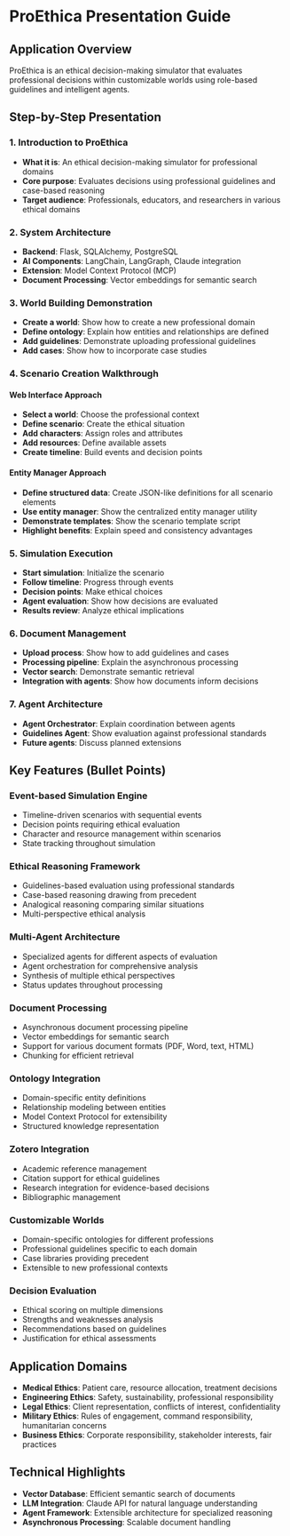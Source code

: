 # ProEthica Presentation Guide

## Application Overview

ProEthica is an ethical decision-making simulator that evaluates professional decisions within customizable worlds using role-based guidelines and intelligent agents.

## Step-by-Step Presentation

### 1. Introduction to ProEthica

* **What it is**: An ethical decision-making simulator for professional domains
* **Core purpose**: Evaluates decisions using professional guidelines and case-based reasoning
* **Target audience**: Professionals, educators, and researchers in various ethical domains

### 2. System Architecture

* **Backend**: Flask, SQLAlchemy, PostgreSQL
* **AI Components**: LangChain, LangGraph, Claude integration
* **Extension**: Model Context Protocol (MCP)
* **Document Processing**: Vector embeddings for semantic search

### 3. World Building Demonstration

* **Create a world**: Show how to create a new professional domain
* **Define ontology**: Explain how entities and relationships are defined
* **Add guidelines**: Demonstrate uploading professional guidelines
* **Add cases**: Show how to incorporate case studies

### 4. Scenario Creation Walkthrough

#### Web Interface Approach
* **Select a world**: Choose the professional context
* **Define scenario**: Create the ethical situation
* **Add characters**: Assign roles and attributes
* **Add resources**: Define available assets
* **Create timeline**: Build events and decision points

#### Entity Manager Approach
* **Define structured data**: Create JSON-like definitions for all scenario elements
* **Use entity manager**: Show the centralized entity manager utility
* **Demonstrate templates**: Show the scenario template script
* **Highlight benefits**: Explain speed and consistency advantages

### 5. Simulation Execution

* **Start simulation**: Initialize the scenario
* **Follow timeline**: Progress through events
* **Decision points**: Make ethical choices
* **Agent evaluation**: Show how decisions are evaluated
* **Results review**: Analyze ethical implications

### 6. Document Management

* **Upload process**: Show how to add guidelines and cases
* **Processing pipeline**: Explain the asynchronous processing
* **Vector search**: Demonstrate semantic retrieval
* **Integration with agents**: Show how documents inform decisions

### 7. Agent Architecture

* **Agent Orchestrator**: Explain coordination between agents
* **Guidelines Agent**: Show evaluation against professional standards
* **Future agents**: Discuss planned extensions

## Key Features (Bullet Points)

### Event-based Simulation Engine
* Timeline-driven scenarios with sequential events
* Decision points requiring ethical evaluation
* Character and resource management within scenarios
* State tracking throughout simulation

### Ethical Reasoning Framework
* Guidelines-based evaluation using professional standards
* Case-based reasoning drawing from precedent
* Analogical reasoning comparing similar situations
* Multi-perspective ethical analysis

### Multi-Agent Architecture
* Specialized agents for different aspects of evaluation
* Agent orchestration for comprehensive analysis
* Synthesis of multiple ethical perspectives
* Status updates throughout processing

### Document Processing
* Asynchronous document processing pipeline
* Vector embeddings for semantic search
* Support for various document formats (PDF, Word, text, HTML)
* Chunking for efficient retrieval

### Ontology Integration
* Domain-specific entity definitions
* Relationship modeling between entities
* Model Context Protocol for extensibility
* Structured knowledge representation

### Zotero Integration
* Academic reference management
* Citation support for ethical guidelines
* Research integration for evidence-based decisions
* Bibliographic management

### Customizable Worlds
* Domain-specific ontologies for different professions
* Professional guidelines specific to each domain
* Case libraries providing precedent
* Extensible to new professional contexts

### Decision Evaluation
* Ethical scoring on multiple dimensions
* Strengths and weaknesses analysis
* Recommendations based on guidelines
* Justification for ethical assessments

## Application Domains

* **Medical Ethics**: Patient care, resource allocation, treatment decisions
* **Engineering Ethics**: Safety, sustainability, professional responsibility
* **Legal Ethics**: Client representation, conflicts of interest, confidentiality
* **Military Ethics**: Rules of engagement, command responsibility, humanitarian concerns
* **Business Ethics**: Corporate responsibility, stakeholder interests, fair practices

## Technical Highlights

* **Vector Database**: Efficient semantic search of documents
* **LLM Integration**: Claude API for natural language understanding
* **Agent Framework**: Extensible architecture for specialized reasoning
* **Asynchronous Processing**: Scalable document handling

